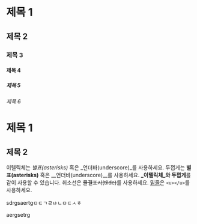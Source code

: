 # 제목 1
## 제목 2
### 제목 3
#### 제목 4
##### 제목 5
###### 제목 6




제목 1
======

제목 2
------


이텔릭체는 *별표(asterisks)* 혹은 _언더바(underscore)_를 사용하세요.
두껍게는 **별표(asterisks)** 혹은 __언더바(underscore)__를 사용하세요.
**_이텔릭체_와 두껍게**를 같이 사용할 수 있습니다.
취소선은 ~~물결표시(tilde)~~를 사용하세요.
<u>밑줄</u>은 `<u></u>`를 사용하세요.




sdrgsaertgㅁㄷㄱㄹㄶㄴㅁㄷㅅㅎ


aergsetrg
